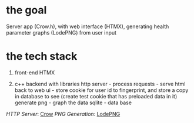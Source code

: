 # the goal

Server app (Crow.h), with web interface (HTMX), generating health parameter graphs (LodePNG) from user input


# the tech stack

1. front-end HTMX

2. c++ backend with libraries 
	http server
		- process requests
		- serve html back to web ui
		- store cookie for user id to fingerprint, and store a copy in database to see
		(create test cookie that has preloaded data in it)
	generate png
		- graph the data
	sqlite
		- data base

*HTTP Server*: [Crow](https://github.com/CrowCpp/Crow)
*PNG Generation*: [LodePNG](https://github.com/lvandeve/lodepng)






